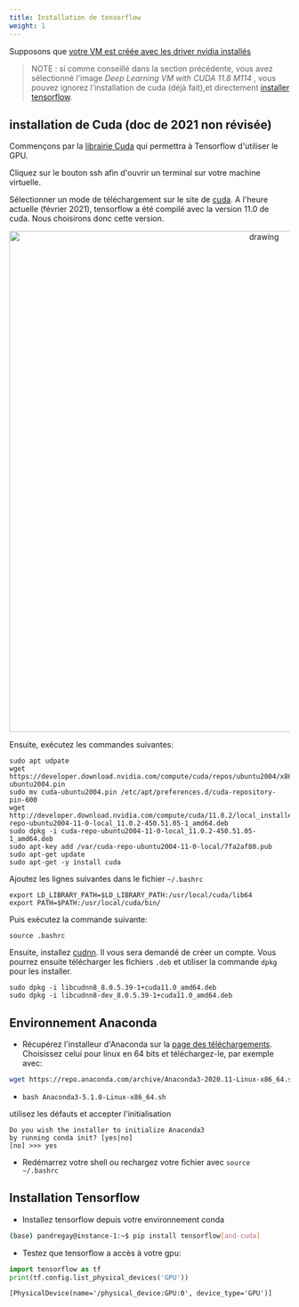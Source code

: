 ```yaml
---
title: Installation de tensorflow
weight: 1
---
```


Supposons que [votre VM est créée avec les driver nvidia installés](../../vm_creation/vm_creation/)

> NOTE : si comme conseillé dans la section précédente, vous avez sélectionné l'image _Deep Learning VM with CUDA 11.8 M114_ , vous pouvez ignorez l'installation de cuda (déjà fait),et directement [installer tensorflow](../../manual_configuration/tensorflow/#installation-tensorflow).

## installation de Cuda (doc de 2021 non révisée)


Commençons par la [librairie Cuda](https://docs.nvidia.com/deeplearning/cudnn/install-guide/index.html) qui permettra à Tensorflow d'utiliser le GPU. 

Cliquez sur le bouton ssh afin d'ouvrir un terminal sur votre machine virtuelle. 

Sélectionner un mode de téléchargement sur le site de [cuda](https://developer.nvidia.com/cuda-11.0-download-archive). 
A l'heure actuelle (février 2021), tensorflow a été compilé avec la version 11.0 de cuda. Nous choisirons donc cette version.

<center>
<img src="../../cuda.png" alt="drawing" width="900"/>
</center>


Ensuite, exécutez les commandes suivantes: 

```
sudo apt udpate
wget https://developer.download.nvidia.com/compute/cuda/repos/ubuntu2004/x86_64/cuda-ubuntu2004.pin
sudo mv cuda-ubuntu2004.pin /etc/apt/preferences.d/cuda-repository-pin-600
wget http://developer.download.nvidia.com/compute/cuda/11.0.2/local_installers/cuda-repo-ubuntu2004-11-0-local_11.0.2-450.51.05-1_amd64.deb
sudo dpkg -i cuda-repo-ubuntu2004-11-0-local_11.0.2-450.51.05-1_amd64.deb
sudo apt-key add /var/cuda-repo-ubuntu2004-11-0-local/7fa2af80.pub
sudo apt-get update
sudo apt-get -y install cuda
```

Ajoutez les lignes suivantes dans le fichier `~/.bashrc`
```
export LD_LIBRARY_PATH=$LD_LIBRARY_PATH:/usr/local/cuda/lib64
export PATH=$PATH:/usr/local/cuda/bin/
```

Puis exécutez la commande suivante: 
```Shell
source .bashrc
```

Ensuite, installez [cudnn](https://developer.nvidia.com/rdp/cudnn-archive). Il vous sera demandé de créer un compte. Vous pourrez ensuite télécharger les fichiers `.deb` et utiliser la commande `dpkg` pour les installer.
```
sudo dpkg -i libcudnn8_8.0.5.39-1+cuda11.0_amd64.deb
sudo dpkg -i libcudnn8-dev_8.0.5.39-1+cuda11.0_amd64.deb
```

## Environnement Anaconda 

* Récupérez l'installeur d'Anaconda sur la [page des téléchargements](https://www.anaconda.com/products/individual). 
Choisissez celui pour linux en 64 bits et téléchargez-le, par exemple avec:
```bash
wget https://repo.anaconda.com/archive/Anaconda3-2020.11-Linux-x86_64.sh
``` 

* `bash Anaconda3-5.1.0-Linux-x86_64.sh`

utilisez les défauts et accepter l'initialisation
```
Do you wish the installer to initialize Anaconda3
by running conda init? [yes|no]
[no] >>> yes
```
* Redémarrez votre shell ou rechargez votre fichier avec `source ~/.bashrc`

## Installation Tensorflow

* Installez tensorflow depuis votre environnement conda
```bash
(base) pandregay@instance-1:~$ pip install tensorflow[and-cuda] 
```
* Testez que tensorflow a accès à votre gpu: 
```python
import tensorflow as tf
print(tf.config.list_physical_devices('GPU'))
```

    [PhysicalDevice(name='/physical_device:GPU:0', device_type='GPU')]


